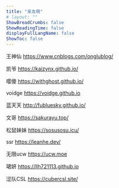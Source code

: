 ```yaml
---
title: "亲友萌"
# layout: ""
ShowBreadCrumbs: false
ShowReadingTime: false
displayFullLangName: false
ShowToc: false
---
```

王神仙
https://www.cnblogs.com/onglublog/

凯爷
https://kaizynx.github.io/

嘤傻
https://withghost.github.io/

voidge
https://voidge.github.io

蓝天天
http://fubluesky.github.io/

文哥
https://sakurayu.top/

松鼠妹妹
https://sosusosu.icu/

ssr
https://leanhe.dev/

无限ucw
https://ucw.moe

珺妍
https://llh721113.github.io

涩队CSL
https://cubercsl.site/